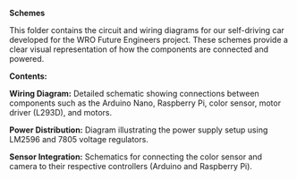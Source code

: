 **Schemes**

This folder contains the circuit and wiring diagrams for our self-driving car developed for the WRO Future Engineers project. These schemes provide a clear visual representation of how the components are connected and powered.

**Contents:**

**Wiring Diagram:** Detailed schematic showing connections between components such as the Arduino Nano, Raspberry Pi, color sensor, motor driver (L293D), and motors.

**Power Distribution:** Diagram illustrating the power supply setup using LM2596 and 7805 voltage regulators.

**Sensor Integration:** Schematics for connecting the color sensor and camera to their respective controllers (Arduino and Raspberry Pi).
